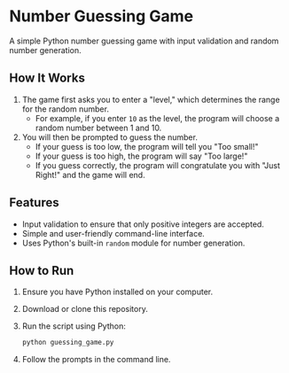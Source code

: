 # Number Guessing Game

A simple Python number guessing game with input validation and random number generation.

## How It Works

1. The game first asks you to enter a "level," which determines the range for the random number.
   - For example, if you enter `10` as the level, the program will choose a random number between 1 and 10.
2. You will then be prompted to guess the number.
   - If your guess is too low, the program will tell you "Too small!"
   - If your guess is too high, the program will say "Too large!"
   - If you guess correctly, the program will congratulate you with "Just Right!" and the game will end.

## Features

- Input validation to ensure that only positive integers are accepted.
- Simple and user-friendly command-line interface.
- Uses Python's built-in `random` module for number generation.

## How to Run

1. Ensure you have Python installed on your computer.
2. Download or clone this repository.
3. Run the script using Python:

   ```bash
   python guessing_game.py
   ```

4. Follow the prompts in the command line.
